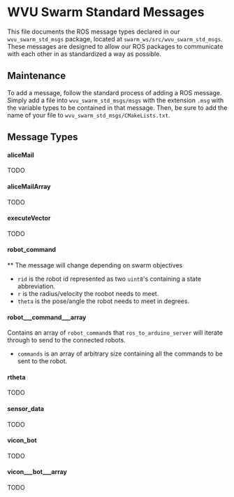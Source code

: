 # WVU Swarm Standard Messages
This file documents the ROS message types declared in our ``wvu_swarm_std_msgs`` package, located at ``swarm_ws/src/wvu_swarm_std_msgs``. These messages are designed to allow our ROS packages to communicate with each other in as standardized a way as possible.

## Maintenance
To add a message, follow the standard process of adding a ROS message. Simply add a file into ``wvu_swarm_std_msgs/msgs`` with the extension ``.msg`` with the variable types to be contained in that message. Then, be sure to add the name of your file to ``wvu_swarm_std_msgs/CMakeLists.txt``.

## Message Types
#### aliceMail
TODO
#### aliceMailArray
TODO
#### executeVector
TODO
#### robot_command
** The message will change depending on swarm objectives
    
- ``rid`` is the robot id represented as two ``uint8``'s containing a state abbreviation.
- ``r`` is the radius/velocity the roobot needs to meet.
- ``theta`` is the pose/angle the robot needs to meet in degrees. 
    
#### robot___command___array

Contains an array of `robot_command`s that `ros_to_arduino_server` will iterate through to send to the connected robots. 

- `commands` is an array of arbitrary size containing all the commands to be sent to the robot. 

#### rtheta
TODO
#### sensor_data
TODO
#### vicon_bot
TODO
#### vicon___bot___array
TODO
